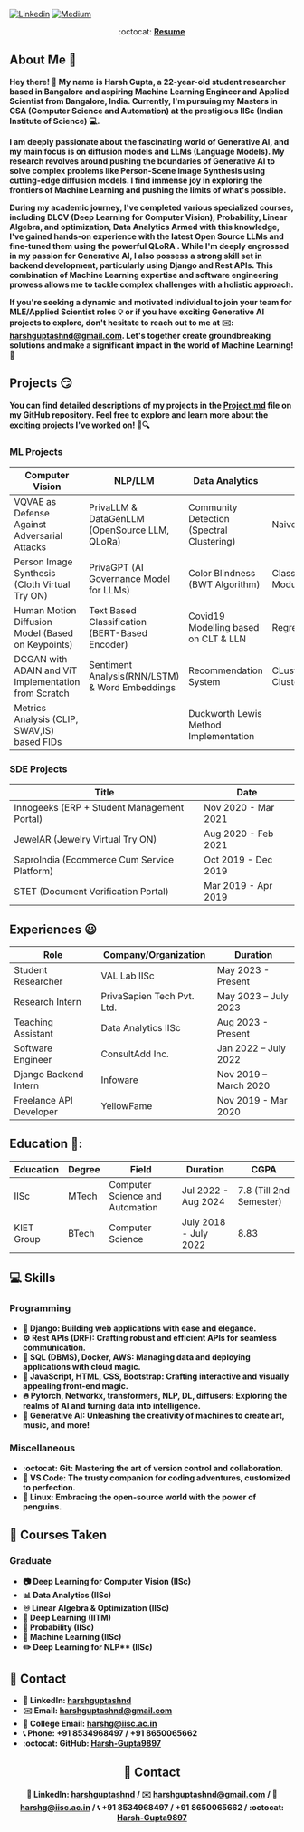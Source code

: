 <!--
My friends, love is better than anger. Hope is better than fear. Optimism is better than despair. So let us be loving, hopeful and optimistic.
-->
<!-- <img width="100%" src="https://i.postimg.cc/SQCgGbMt/github-banner.png"/> -->
[![Linkedin](https://img.shields.io/badge/-LinkedIn-blue?style=flat&logo=Linkedin&logoColor=white&link=https://linkedin.com/in/brennankbrown/)](https://linkedin.com/in/brennankbrown/)
[![Medium](https://img.shields.io/badge/-Medium-000000?style=flat&labelColor=000000&logo=Medium&link=https://medium.com/@brennanbrown)](https://medium.com/@harshguptashnd)



<p align="center"> :octocat: <b><a href="https://drive.google.com/file/d/1gbnb9xGEj1zcNXhHNQFArvU0Dh04DnLD/view?usp=sharing">Resume</a>

  
## About Me :wave:

Hey there! :rocket: My name is Harsh Gupta, a 22-year-old student researcher based in Bangalore and aspiring Machine Learning Engineer and Applied Scientist from Bangalore, India. Currently, I'm pursuing my Masters in CSA (Computer Science and Automation) at the prestigious IISc (Indian Institute of Science) :computer:.

I am deeply passionate about the fascinating world of Generative AI, and my main focus is on diffusion models and LLMs (Language Models). My research revolves around pushing the boundaries of Generative AI to solve complex problems like Person-Scene Image Synthesis using cutting-edge diffusion models. I find immense joy in exploring the frontiers of Machine Learning and pushing the limits of what's possible.

During my academic journey, I've completed various specialized courses, including DLCV (Deep Learning for Computer Vision), Probability, Linear Algebra, and optimization, Data Analytics Armed with this knowledge, I've gained hands-on experience with the latest Open Source LLMs and fine-tuned them using the powerful QLoRA . While I'm deeply engrossed in my passion for Generative AI, I also possess a strong skill set in backend development, particularly using Django and Rest APIs. This combination of Machine Learning expertise and software engineering prowess allows me to tackle complex challenges with a holistic approach.

If you're seeking a dynamic and motivated individual to join your team for MLE/Applied Scientist roles :bulb: or if you have exciting Generative AI projects to explore, don't hesitate to reach out to me at ✉️: [harshguptashnd@gmail.com](mailto:harshguptashnd@gmail.com). Let's together create groundbreaking solutions and make a significant impact in the world of Machine Learning! :rocket:


## Projects 😏

You can find detailed descriptions of my projects in the [Project.md](https://github.com/Harsh-Gupta9897/Resume/blob/main/Project.md) file on my GitHub repository. Feel free to explore and learn more about the exciting projects I've worked on! 🚀🔍

### ML Projects

| Computer Vision                                      | NLP/LLM                                       | Data Analytics                            | Traditional ML                      |
|------------------------------------------------------|-----------------------------------------------|------------------------------------------|--------------------------------------|   
| VQVAE as Defense Against Adversarial Attacks         | PrivaLLM & DataGenLLM (OpenSource LLM, QLoRa) | Community Detection (Spectral Clustering)| Naive Bayes Implementation           |
| Person Image Synthesis (Cloth Virtual Try ON)        | PrivaGPT (AI Governance Model for LLMs)       | Color Blindness (BWT Algorithm)          | Classification Module(Multiclass SVM)|
| Human Motion Diffusion Model (Based on Keypoints)    | Text Based Classification (BERT-Based Encoder)| Covid19 Modelling based on CLT & LLN     | Regression and PCA                   |
| DCGAN with ADAIN and ViT Implementation from Scratch | Sentiment Analysis(RNN/LSTM) & Word Embeddings| Recommendation System                    | CLustering(KMeans,Spectral Clustering)|
| Metrics Analysis (CLIP, SWAV,IS) based FIDs          |                                               | Duckworth Lewis Method Implementation    |                                      |

### SDE Projects
|               Title                                    | Date             |
|--------------------------------------------------------|------------------|
| Innogeeks (ERP + Student Management Portal)            | Nov 2020 - Mar 2021 |
| JewelAR (Jewelry Virtual Try ON)                       | Aug 2020 - Feb 2021 |
| SaproIndia (Ecommerce Cum Service Platform)            | Oct 2019 - Dec 2019 |
| STET (Document Verification Portal)                    | Mar 2019 - Apr 2019 |


## Experiences 😃

| Role                | Company/Organization           | Duration                 |
|---------------------|--------------------------------|--------------------------|
| Student Researcher  | VAL Lab IISc                  | May 2023 - Present       |
| Research Intern     | PrivaSapien Tech Pvt. Ltd.     | May 2023 – July 2023     |
| Teaching Assistant  | Data Analytics IISc            | Aug 2023 - Present       |
| Software Engineer   | ConsultAdd Inc.                | Jan 2022 – July 2022     |
| Django Backend Intern | Infoware                      | Nov 2019 – March 2020    |
| Freelance API Developer | YellowFame                  | Nov 2019 - Mar 2020      |


## Education 🚀:

| **Education** | **Degree** | **Field**                        | **Duration**    |  **CGPA**    |
|---------------|------------|----------------------------------|-----------------| -----------------|
| IISc          | MTech      | Computer Science and Automation | Jul 2022 - Aug 2024 | 7.8 (Till 2nd Semester)
| KIET Group    | BTech      | Computer Science               | July 2018 - July 2022| 8.83    |



## :computer: Skills

### Programming
- :diamond_shape_with_a_dot_inside: Django: Building web applications with ease and elegance.
- :gear: Rest APIs (DRF): Crafting robust and efficient APIs for seamless communication.
- :floppy_disk: SQL (DBMS), Docker, AWS: Managing data and deploying applications with cloud magic.
- :art: JavaScript, HTML, CSS, Bootstrap: Crafting interactive and visually appealing front-end magic.
- :fire: Pytorch, Networkx, transformers, NLP, DL, diffusers: Exploring the realms of AI and turning data into intelligence.
- :crystal_ball: Generative AI: Unleashing the creativity of machines to create art, music, and more!

### Miscellaneous
- :octocat: Git: Mastering the art of version control and collaboration.
- :wrench: VS Code: The trusty companion for coding adventures, customized to perfection.
- :penguin: Linux: Embracing the open-source world with the power of penguins.

## :book: Courses Taken

### Graduate
- :camera: Deep Learning for Computer Vision (IISc)
- :bar_chart: Data Analytics (IISc)
- :infinity: Linear Algebra & Optimization (IISc)
- :brain: Deep Learning (IITM)
- :game_die: Probability (IISc)
- :rocket: Machine Learning (IISc)
- :pencil2: Deep Learning for NLP** (IISc)

## :email: Contact

- :link: LinkedIn: [harshguptashnd](https://www.linkedin.com/in/harshguptashnd/)
- :envelope: Email: [harshguptashnd@gmail.com](mailto:harshguptashnd@gmail.com)
- :school: College Email: [harshg@iisc.ac.in](mailto:harshg@iisc.ac.in)
- :telephone_receiver: Phone: +91 8534968497 / +91 8650065662
- :octocat: GitHub: [Harsh-Gupta9897](https://github.com/Harsh-Gupta9897)

<div align="center">

## :email: Contact

:link: LinkedIn: [harshguptashnd](https://www.linkedin.com/in/harshguptashnd/) / :envelope: [harshguptashnd@gmail.com](mailto:harshguptashnd@gmail.com) / :school: [harshg@iisc.ac.in](mailto:harshg@iisc.ac.in) / :telephone_receiver: +91 8534968497 / +91 8650065662 / :octocat: [Harsh-Gupta9897](https://github.com/Harsh-Gupta9897)

</div>




